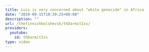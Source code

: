 ```yaml
---
title: Luis is very concerned about "white genocide" in Africa
date: "2019-09-15T10:39:25+08:00"
description: ""
url: /thefinnishbolshevik/thDarmitIxs/
providers:
  youtube:
    id: thDarmitIxs
type: video
---
```

